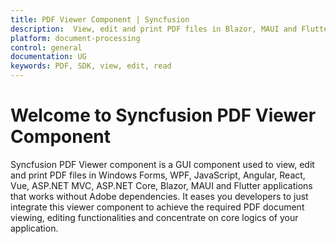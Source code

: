 ```yaml
---
title: PDF Viewer Component | Syncfusion
description:  View, edit and print PDF files in Blazor, MAUI and Flutter applications without Adobe dependencies.
platform: document-processing
control: general
documentation: UG
keywords: PDF, SDK, view, edit, read
---
```


# Welcome to Syncfusion PDF Viewer Component

Syncfusion PDF Viewer component is a GUI component used to view, edit and print PDF files in Windows Forms, WPF, JavaScript, Angular, React, Vue, ASP.NET MVC, ASP.NET Core, Blazor, MAUI and Flutter applications that works without Adobe dependencies. It eases you developers to just integrate this viewer component to achieve the required PDF document viewing, editing functionalities and concentrate on core logics of your application.

